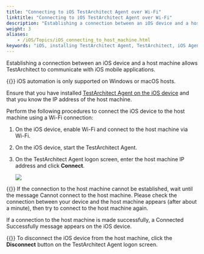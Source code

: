 ```yaml
--- 
title: "Connecting to iOS TestArchitect Agent over Wi-Fi"
linktitle: "Connecting to iOS TestArchitect Agent over Wi-Fi"
description: "Establishing a connection between an iOS device and a host machine allows TestArchitect to communicate with iOS mobile applications."
weight: 3
aliases: 
    - /iOS/Topics/iOS_connecting_to_host_machine.html
keywords: "iOS, installing TestArchitect Agent, TestArchitect, iOS Agent, installing, iOS TestArchitect Agent"
---
```


Establishing a connection between an iOS device and a host machine allows TestArchitect to communicate with iOS mobile applications.

{{<important>}} iOS automation is only supported on Windows or macOS hosts.

Ensure that you have installed [TestArchitect Agent on the iOS device](/iOS/Topics/iOS_installing_TA_target_device.html) and that you know the IP address of the host machine.

Perform the following procedures to connect the iOS device to the host machine using a Wi-Fi connection:

1.  On the iOS device, enable Wi-Fi and connect to the host machine via Wi-Fi.

2.  On the iOS device, start the TestArchitect Agent.

3.  On the TestArchitect Agent logon screen, enter the host machine IP address and click **Connect**.

    ![](/images/iOS/Images/TA_Agent_iOS.PNG)

{{<warning>}} If the connection to the host machine cannot be established, wait until the message Cannot connect to the host machine. Please check the connection between your device and the host machine appears \(after about a minute\), then try to connect to the host machine again.


If a connection to the host machine is made successfully, a Connected Successfully message appears on the iOS device.

{{<note>}} To disconnect the iOS device from the host machine, click the **Disconnect** button on the TestArchitect Agent logon screen.



